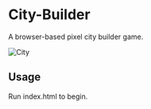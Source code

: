 # City-Builder
A browser-based pixel city builder game.

![City](https://user-images.githubusercontent.com/41476809/147494587-6a85ae90-aca4-4967-90cf-bfba77e694e5.png)

## Usage

Run index.html to begin.
